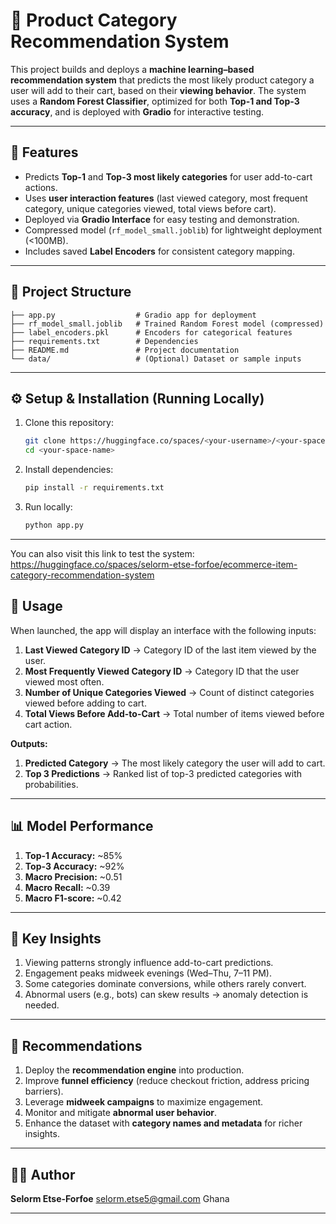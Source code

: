 # 🛒 Product Category Recommendation System

This project builds and deploys a **machine learning–based recommendation system** that predicts the most likely product category a user will add to their cart, based on their **viewing behavior**. The system uses a **Random Forest Classifier**, optimized for both **Top-1 and Top-3 accuracy**, and is deployed with **Gradio** for interactive testing.

---

## 🚀 Features

* Predicts **Top-1** and **Top-3 most likely categories** for user add-to-cart actions.
* Uses **user interaction features** (last viewed category, most frequent category, unique categories viewed, total views before cart).
* Deployed via **Gradio Interface** for easy testing and demonstration.
* Compressed model (`rf_model_small.joblib`) for lightweight deployment (<100MB).
* Includes saved **Label Encoders** for consistent category mapping.

---

## 📂 Project Structure

```
├── app.py                  # Gradio app for deployment  
├── rf_model_small.joblib   # Trained Random Forest model (compressed)  
├── label_encoders.pkl      # Encoders for categorical features  
├── requirements.txt        # Dependencies  
├── README.md               # Project documentation  
└── data/                   # (Optional) Dataset or sample inputs  
```

---

## ⚙️ Setup & Installation (Running Locally)

1. Clone this repository:
   ```bash
   git clone https://huggingface.co/spaces/<your-username>/<your-space-name>
   cd <your-space-name>
   ```

2. Install dependencies:
   ```bash
   pip install -r requirements.txt
   ```

3. Run locally:
   ```bash
   python app.py
   ```
---

You can also visit this link to test the system:
https://huggingface.co/spaces/selorm-etse-forfoe/ecommerce-item-category-recommendation-system

## 🎯 Usage

When launched, the app will display an interface with the following inputs:

1. **Last Viewed Category ID** → Category ID of the last item viewed by the user.
2. **Most Frequently Viewed Category ID** → Category ID that the user viewed most often.
3. **Number of Unique Categories Viewed** → Count of distinct categories viewed before adding to cart.
4. **Total Views Before Add-to-Cart** → Total number of items viewed before cart action.

**Outputs:**

1. **Predicted Category** → The most likely category the user will add to cart.
2. **Top 3 Predictions** → Ranked list of top-3 predicted categories with probabilities.

---

## 📊 Model Performance

1. **Top-1 Accuracy:** \~85%
2. **Top-3 Accuracy:** \~92%
3. **Macro Precision:** \~0.51
4. **Macro Recall:** \~0.39
5. **Macro F1-score:** \~0.42

---

## 🔑 Key Insights

1. Viewing patterns strongly influence add-to-cart predictions.
2. Engagement peaks midweek evenings (Wed–Thu, 7–11 PM).
3. Some categories dominate conversions, while others rarely convert.
4. Abnormal users (e.g., bots) can skew results → anomaly detection is needed.

---

## 📝 Recommendations

1. Deploy the **recommendation engine** into production.
2. Improve **funnel efficiency** (reduce checkout friction, address pricing barriers).
3. Leverage **midweek campaigns** to maximize engagement.
4. Monitor and mitigate **abnormal user behavior**.
5. Enhance the dataset with **category names and metadata** for richer insights.

---

## 👨‍💻 Author

**Selorm Etse-Forfoe**
[selorm.etse5@gmail.com](mailto:selorm.etse5@gmail.com)
Ghana

---
